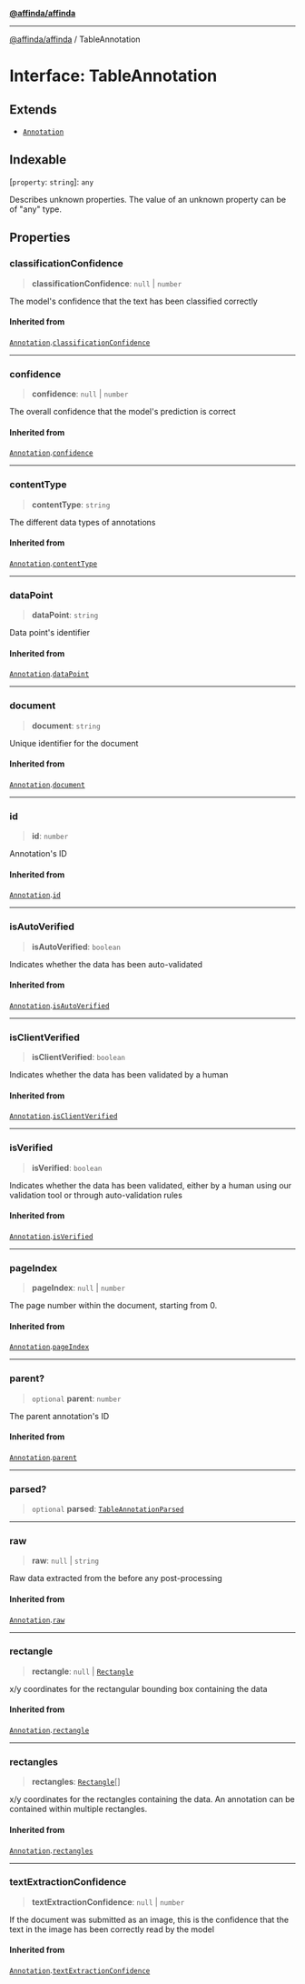 [**@affinda/affinda**](../README.md)

***

[@affinda/affinda](../globals.md) / TableAnnotation

# Interface: TableAnnotation

## Extends

- [`Annotation`](Annotation.md)

## Indexable

\[`property`: `string`\]: `any`

Describes unknown properties. The value of an unknown property can be of "any" type.

## Properties

### classificationConfidence

> **classificationConfidence**: `null` \| `number`

The model's confidence that the text has been classified correctly

#### Inherited from

[`Annotation`](Annotation.md).[`classificationConfidence`](Annotation.md#classificationconfidence)

***

### confidence

> **confidence**: `null` \| `number`

The overall confidence that the model's prediction is correct

#### Inherited from

[`Annotation`](Annotation.md).[`confidence`](Annotation.md#confidence)

***

### contentType

> **contentType**: `string`

The different data types of annotations

#### Inherited from

[`Annotation`](Annotation.md).[`contentType`](Annotation.md#contenttype)

***

### dataPoint

> **dataPoint**: `string`

Data point's identifier

#### Inherited from

[`Annotation`](Annotation.md).[`dataPoint`](Annotation.md#datapoint)

***

### document

> **document**: `string`

Unique identifier for the document

#### Inherited from

[`Annotation`](Annotation.md).[`document`](Annotation.md#document)

***

### id

> **id**: `number`

Annotation's ID

#### Inherited from

[`Annotation`](Annotation.md).[`id`](Annotation.md#id)

***

### isAutoVerified

> **isAutoVerified**: `boolean`

Indicates whether the data has been auto-validated

#### Inherited from

[`Annotation`](Annotation.md).[`isAutoVerified`](Annotation.md#isautoverified)

***

### isClientVerified

> **isClientVerified**: `boolean`

Indicates whether the data has been validated by a human

#### Inherited from

[`Annotation`](Annotation.md).[`isClientVerified`](Annotation.md#isclientverified)

***

### isVerified

> **isVerified**: `boolean`

Indicates whether the data has been validated, either by a human using our validation tool or through auto-validation rules

#### Inherited from

[`Annotation`](Annotation.md).[`isVerified`](Annotation.md#isverified)

***

### pageIndex

> **pageIndex**: `null` \| `number`

The page number within the document, starting from 0.

#### Inherited from

[`Annotation`](Annotation.md).[`pageIndex`](Annotation.md#pageindex)

***

### parent?

> `optional` **parent**: `number`

The parent annotation's ID

#### Inherited from

[`Annotation`](Annotation.md).[`parent`](Annotation.md#parent)

***

### parsed?

> `optional` **parsed**: [`TableAnnotationParsed`](TableAnnotationParsed.md)

***

### raw

> **raw**: `null` \| `string`

Raw data extracted from the before any post-processing

#### Inherited from

[`Annotation`](Annotation.md).[`raw`](Annotation.md#raw)

***

### rectangle

> **rectangle**: `null` \| [`Rectangle`](Rectangle.md)

x/y coordinates for the rectangular bounding box containing the data

#### Inherited from

[`Annotation`](Annotation.md).[`rectangle`](Annotation.md#rectangle)

***

### rectangles

> **rectangles**: [`Rectangle`](Rectangle.md)[]

x/y coordinates for the rectangles containing the data. An annotation can be contained within multiple rectangles.

#### Inherited from

[`Annotation`](Annotation.md).[`rectangles`](Annotation.md#rectangles)

***

### textExtractionConfidence

> **textExtractionConfidence**: `null` \| `number`

If the document was submitted as an image, this is the confidence that the text in the image has been correctly read by the model

#### Inherited from

[`Annotation`](Annotation.md).[`textExtractionConfidence`](Annotation.md#textextractionconfidence)
